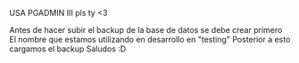 USA PGADMIN III pls ty <3

Antes de hacer subir el backup de la base de datos
se debe crear primero
El nombre que estamos utilizando en desarrollo en "testing"
Posterior a esto cargamos el backup
Saludos :D